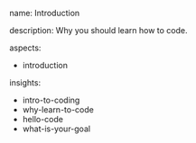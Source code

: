name: Introduction

description: Why you should learn how to code.

aspects:
  - introduction

insights:
  - intro-to-coding
  - why-learn-to-code
  - hello-code
  - what-is-your-goal
